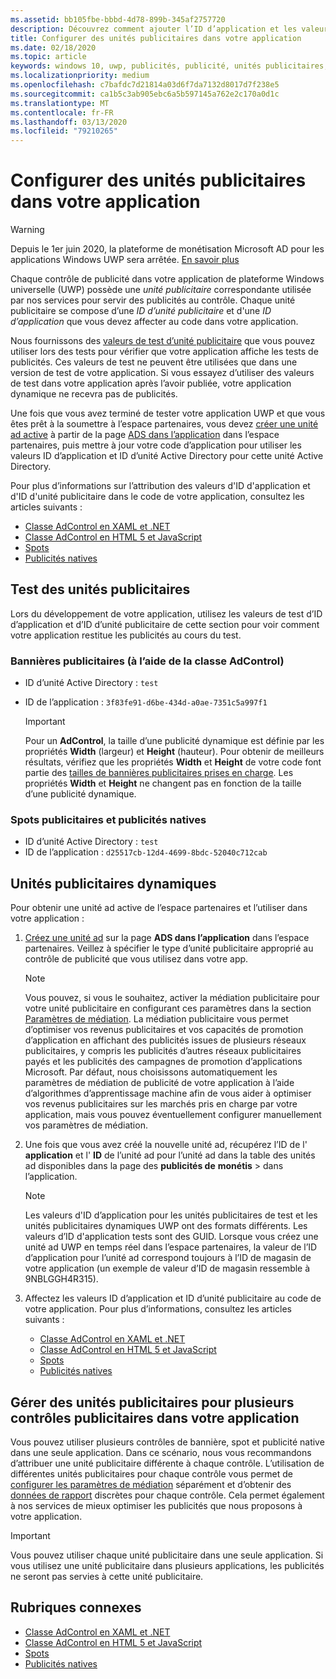 ```yaml
---
ms.assetid: bb105fbe-bbbd-4d78-899b-345af2757720
description: Découvrez comment ajouter l’ID d’application et les valeurs d’ID d’unité ad de l’espace partenaires à votre application avant de soumettre votre application au Windows Store.
title: Configurer des unités publicitaires dans votre application
ms.date: 02/18/2020
ms.topic: article
keywords: windows 10, uwp, publicités, publicité, unités publicitaires, tests
ms.localizationpriority: medium
ms.openlocfilehash: c7bafdc7d21814a03d6f7da7132d8017d7f238e5
ms.sourcegitcommit: ca1b5c3ab905ebc6a5b597145a762e2c170a0d1c
ms.translationtype: MT
ms.contentlocale: fr-FR
ms.lasthandoff: 03/13/2020
ms.locfileid: "79210265"
---
```

# <a name="set-up-ad-units-in-your-app"></a>Configurer des unités publicitaires dans votre application

>[!WARNING]
> Depuis le 1er juin 2020, la plateforme de monétisation Microsoft AD pour les applications Windows UWP sera arrêtée. [En savoir plus](https://social.msdn.microsoft.com/Forums/windowsapps/en-US/db8d44cb-1381-47f7-94d3-c6ded3fea36f/microsoft-ad-monetization-platform-shutting-down-june-1st?forum=aiamgr)

Chaque contrôle de publicité dans votre application de plateforme Windows universelle (UWP) possède une *unité publicitaire* correspondante utilisée par nos services pour servir des publicités au contrôle. Chaque unité publicitaire se compose d’une *ID d’unité publicitaire* et d'une *ID d’application* que vous devez affecter au code dans votre application.

Nous fournissons des [valeurs de test d’unité publicitaire](#test-ad-units) que vous pouvez utiliser lors des tests pour vérifier que votre application affiche les tests de publicités. Ces valeurs de test ne peuvent être utilisées que dans une version de test de votre application. Si vous essayez d’utiliser des valeurs de test dans votre application après l’avoir publiée, votre application dynamique ne recevra pas de publicités.

Une fois que vous avez terminé de tester votre application UWP et que vous êtes prêt à la soumettre à l’espace partenaires, vous devez [créer une unité ad active](#live-ad-units) à partir de la page [ADS dans l’application](../publish/in-app-ads.md) dans l’espace partenaires, puis mettre à jour votre code d’application pour utiliser les valeurs ID d’application et ID d’unité Active Directory pour cette unité Active Directory.

Pour plus d’informations sur l’attribution des valeurs d'ID d'application et d'ID d'unité publicitaire dans le code de votre application, consultez les articles suivants :
* [Classe AdControl en XAML et .NET](adcontrol-in-xaml-and--net.md)
* [Classe AdControl en HTML 5 et JavaScript](adcontrol-in-html-5-and-javascript.md)
* [Spots](../monetize/interstitial-ads.md)
* [Publicités natives](../monetize/native-ads.md)

<span id="test-ad-units" />

## <a name="test-ad-units"></a>Test des unités publicitaires

Lors du développement de votre application, utilisez les valeurs de test d’ID d’application et d’ID d’unité publicitaire de cette section pour voir comment votre application restitue les publicités au cours du test.

### <a name="banner-ads-using-the-adcontrol-class"></a>Bannières publicitaires (à l’aide de la classe AdControl)

* ID d’unité Active Directory : ```test```
* ID de l’application : ```3f83fe91-d6be-434d-a0ae-7351c5a997f1```

    > [!IMPORTANT]
    > Pour un **AdControl**, la taille d’une publicité dynamique est définie par les propriétés **Width** (largeur) et **Height** (hauteur). Pour obtenir de meilleurs résultats, vérifiez que les propriétés **Width** et **Height** de votre code font partie des [tailles de bannières publicitaires prises en charge](supported-ad-sizes-for-banner-ads.md). Les propriétés **Width** et **Height** ne changent pas en fonction de la taille d’une publicité dynamique.

### <a name="interstitial-ads-and-native-ads"></a>Spots publicitaires et publicités natives

* ID d’unité Active Directory : ```test```
* ID de l’application : ```d25517cb-12d4-4699-8bdc-52040c712cab```

<span id="live-ad-units" />

## <a name="live-ad-units"></a>Unités publicitaires dynamiques

Pour obtenir une unité ad active de l’espace partenaires et l’utiliser dans votre application :

1.  [Créez une unité ad](../publish/in-app-ads.md#create-ad-unit) sur la page **ADS dans l’application** dans l’espace partenaires. Veillez à spécifier le type d’unité publicitaire approprié au contrôle de publicité que vous utilisez dans votre app.
    > [!NOTE]
    > Vous pouvez, si vous le souhaitez, activer la médiation publicitaire pour votre unité publicitaire en configurant ces paramètres dans la section [Paramètres de médiation](../publish/in-app-ads.md#mediation). La médiation publicitaire vous permet d’optimiser vos revenus publicitaires et vos capacités de promotion d’application en affichant des publicités issues de plusieurs réseaux publicitaires, y compris les publicités d’autres réseaux publicitaires payés et les publicités des campagnes de promotion d’applications Microsoft. Par défaut, nous choisissons automatiquement les paramètres de médiation de publicité de votre application à l’aide d’algorithmes d’apprentissage machine afin de vous aider à optimiser vos revenus publicitaires sur les marchés pris en charge par votre application, mais vous pouvez éventuellement configurer manuellement vos paramètres de médiation.

2.  Une fois que vous avez créé la nouvelle unité ad, récupérez l’ID de l' **application** et l' **ID** de l’unité ad pour l’unité ad dans la table des unités ad disponibles dans la page des **publicités de** **monétis** &gt; dans l’application.
    > [!NOTE]
    > Les valeurs d'ID d’application pour les unités publicitaires de test et les unités publicitaires dynamiques UWP ont des formats différents. Les valeurs d’ID d'application tests sont des GUID. Lorsque vous créez une unité ad UWP en temps réel dans l’espace partenaires, la valeur de l’ID d’application pour l’unité ad correspond toujours à l’ID de magasin de votre application (un exemple de valeur d’ID de magasin ressemble à 9NBLGGH4R315).

3.  Affectez les valeurs ID d’application et ID d’unité publicitaire au code de votre application. Pour plus d’informations, consultez les articles suivants :
    * [Classe AdControl en XAML et .NET](adcontrol-in-xaml-and--net.md)
    * [Classe AdControl en HTML 5 et JavaScript](adcontrol-in-html-5-and-javascript.md)
    * [Spots](../monetize/interstitial-ads.md)
    * [Publicités natives](../monetize/native-ads.md)

<span id="manage" />

## <a name="manage-ad-units-for-multiple-ad-controls-in-your-app"></a>Gérer des unités publicitaires pour plusieurs contrôles publicitaires dans votre application

Vous pouvez utiliser plusieurs contrôles de bannière, spot et publicité native dans une seule application. Dans ce scénario, nous vous recommandons d’attribuer une unité publicitaire différente à chaque contrôle. L’utilisation de différentes unités publicitaires pour chaque contrôle vous permet de [configurer les paramètres de médiation](../publish/in-app-ads.md#mediation) séparément et d’obtenir des [données de rapport](../publish/advertising-performance-report.md) discrètes pour chaque contrôle. Cela permet également à nos services de mieux optimiser les publicités que nous proposons à votre application.

> [!IMPORTANT]
> Vous pouvez utiliser chaque unité publicitaire dans une seule application. Si vous utilisez une unité publicitaire dans plusieurs applications, les publicités ne seront pas servies à cette unité publicitaire.

## <a name="related-topics"></a>Rubriques connexes

* [Classe AdControl en XAML et .NET](adcontrol-in-xaml-and--net.md)
* [Classe AdControl en HTML 5 et JavaScript](adcontrol-in-html-5-and-javascript.md)
* [Spots](interstitial-ads.md)
* [Publicités natives](native-ads.md)


 

 
